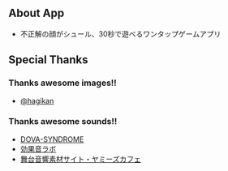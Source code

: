 ## About App
* 不正解の顔がシュール、30秒で遊べるワンタップゲームアプリ

## Special Thanks

### Thanks awesome images!!
* [@hagikan](https://twitter.com/hagikan)

### Thanks awesome sounds!!
* [DOVA-SYNDROME](http://dova-s.jp)
* [効果音ラボ](http://soundeffect-lab.info)
* [舞台音響素材サイト・ヤミーズカフェ](http://yamicafe.nekonikoban.org)
